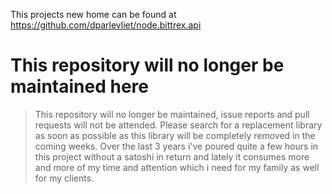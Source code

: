 This projects new home can be found at https://github.com/dparlevliet/node.bittrex.api

# This repository will no longer be maintained here
> This repository will no longer be maintained, issue reports and pull requests will not be attended.
> Please search for a replacement library as soon as possible as this library will be completely removed in the coming weeks.
> Over the last 3 years i've poured quite a few hours in this project without a satoshi in return and lately it consumes more and more of my time and attention which i need for my family as well for my clients.
